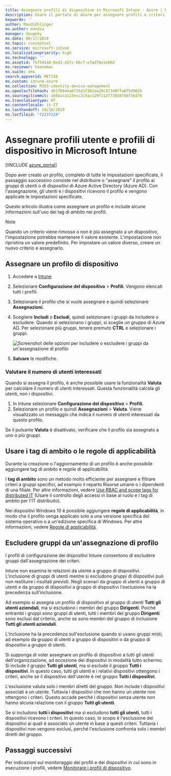 ```yaml
---
title: Assegnare profili di dispositivo in Microsoft Intune - Azure | Microsoft Docs
description: Usare il portale di Azure per assegnare profili e criteri di dispositivo a utenti e dispositivi. Informazioni su come escludere gruppi da un'assegnazione di profilo in Microsoft Intune.
keywords: ''
author: MandiOhlinger
ms.author: mandia
manager: dougeby
ms.date: 09/17/2019
ms.topic: conceptual
ms.service: microsoft-intune
ms.localizationpriority: high
ms.technology: ''
ms.assetid: f6f5414d-0e41-42fc-b6cf-e7ad76e1e06d
ms.reviewer: heenamac
ms.suite: ems
search.appverid: MET150
ms.custom: intune-azure
ms.collection: M365-identity-device-management
ms.openlocfilehash: db1f0944a6725d1f361ea20c972d8ffa8f5d9035
ms.sourcegitcommit: a50a1ca123ecc2c5ac129f112f73838748f56476
ms.translationtype: HT
ms.contentlocale: it-IT
ms.lasthandoff: 10/10/2019
ms.locfileid: "72237219"
---
```

# <a name="assign-user-and-device-profiles-in-microsoft-intune"></a>Assegnare profili utente e profili di dispositivo in Microsoft Intune

[!INCLUDE [azure_portal](../includes/azure_portal.md)]

Dopo aver creato un profilo, completo di tutte le impostazioni specificate, il passaggio successivo consiste nel distribuire o "assegnare" il profilo ai gruppi di utenti o di dispositivi di Azure Active Directory (Azure AD). Con l'assegnazione, gli utenti e i dispositivi ricevono il profilo e vengono applicate le impostazioni specificate.

Questo articolo illustra come assegnare un profilo e include alcune informazioni sull'uso dei tag di ambito nei profili.

> [!NOTE]  
> Quando un criterio viene rimosso o non è più assegnato a un dispositivo, l'impostazione potrebbe mantenere il valore esistente. L'impostazione non ripristina un valore predefinito. Per impostare un valore diverso, creare un nuovo criterio e assegnarlo.

## <a name="assign-a-device-profile"></a>Assegnare un profilo di dispositivo

1. Accedere a [Intune](https://go.microsoft.com/fwlink/?linkid=2090973).
2. Selezionare **Configurazione del dispositivo** > **Profili**. Vengono elencati tutti i profili.
3. Selezionare il profilo che si vuole assegnare e quindi selezionare **Assegnazioni**.
4. Scegliere **Includi** o **Escludi**, quindi selezionare i gruppi da includere o escludere. Quando si selezionano i gruppi, si sceglie un gruppo di Azure AD. Per selezionare più gruppi, tenere premuto **CTRL** e selezionare i gruppi.

    ![Screenshot delle opzioni per includere o escludere i gruppi da un'assegnazione di profilo](./media/device-profile-assign/group-include-exclude.png)

5. **Salvare** le modifiche.

### <a name="evaluate-how-many-users-are-targeted"></a>Valutare il numero di utenti interessati

Quando si assegna il profilo, è anche possibile usare la funzionalità **Valuta** per calcolare il numero di utenti interessati. Questa funzionalità calcola gli utenti, non i dispositivi.

1. In Intune selezionare **Configurazione del dispositivo** > **Profili**.
2. Selezionare un profilo e quindi **Assegnazioni** > **Valuta**. Viene visualizzato un messaggio che indica il numero di utenti interessati da questo profilo.

Se il pulsante **Valuta** è disattivato, verificare che il profilo sia assegnato a uno o più gruppi.

## <a name="use-scope-tags-or-applicability-rules"></a>Usare i tag di ambito o le regole di applicabilità

Durante la creazione o l'aggiornamento di un profilo è anche possibile aggiungere tag di ambito e regole di applicabilità.

I **tag di ambito** sono un metodo molto efficiente per assegnare e filtrare criteri a gruppi specifici, ad esempio il reparto Risorse umane o i dipendenti di una filiale. Per altre informazioni, vedere [Use RBAC and scope tags for distributed IT](../fundamentals/scope-tags.md) (Usare il controllo degli accessi in base al ruolo e i tag di ambito per l'IT distribuito).

Nei dispositivi Windows 10 è possibile aggiungere **regole di applicabilità**, in modo che il profilo venga applicato solo a una versione specifica del sistema operativo o a un'edizione specifica di Windows. Per altre informazioni, vedere [Regole di applicabilità](device-profile-create.md#applicability-rules).

## <a name="exclude-groups-from-a-profile-assignment"></a>Escludere gruppi da un'assegnazione di profilo

I profili di configurazione dei dispositivi Intune consentono di escludere gruppi dall'assegnazione dei criteri.

Intune non esamina le relazioni da utente a gruppo di dispositivi. L'inclusione di gruppi di utenti mentre si escludono gruppi di dispositivi può non restituire i risultati previsti. Negli scenari da gruppo di utenti a gruppo di utenti e da gruppo di dispositivi a gruppo di dispositivi l'esclusione ha la precedenza sull'inclusione.

Ad esempio si assegna un profilo di dispositivo al gruppo di utenti **Tutti gli utenti aziendali**, ma si escludono i membri del gruppo **Dirigenti**. Poiché entrambi i gruppi sono gruppi di utenti, tutti i membri del gruppo **Dirigenti** sono esclusi dal criterio, anche se sono membri del gruppo di inclusione **Tutti gli utenti aziendali**.

L'inclusione ha la precedenza sull'esclusione quando si usano gruppi misti, ad esempio da gruppo di utenti a gruppo di dispositivi o da gruppo di dispositivi a gruppo di utenti.

Si supponga di voler assegnare un profilo di dispositivo a tutti gli utenti dell'organizzazione, ad eccezione dei dispositivi in modalità tutto schermo. Si include il gruppo **Tutti gli utenti**, ma si esclude il gruppo **Tutti i dispositivi**. In questo caso, tutti gli utenti e i relativi dispositivi ottengono i criteri, anche se il dispositivo dell'utente è nel gruppo **Tutti i dispositivi**.

L'esclusione valuta solo i membri diretti del gruppo. Non include i dispositivi associati a un utente. Tuttavia i dispositivi che non hanno un utente non ottengono i criteri. Questo accade perché i dispositivi senza utente non hanno alcuna relazione con il gruppo **Tutti gli utenti**.

Se si includono **tutti i dispositivi** ma si escludono **tutti gli utenti**, tutti i dispositivi ricevono i criteri. In questo caso, lo scopo è l'esclusione dei dispositivi ai quali è associato un utente in base a questi criteri. Tuttavia i dispositivi non vengono esclusi, perché l'esclusione confronta solo i membri diretti del gruppo.

## <a name="next-steps"></a>Passaggi successivi

Per indicazioni sul monitoraggio dei profili e dei dispositivi in cui sono in esecuzione i profili, vedere [Monitorare i profili di dispositivo](device-profile-monitor.md).
